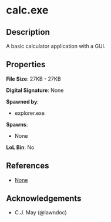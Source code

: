# calc.exe

## Description

A basic calculator application with a GUI.

## Properties

**File Size**: 27KB - 27KB

**Digital Signature**: None

**Spawned by**:
- explorer.exe

**Spawns**:
- None

**LoL Bin**: No

## References

- [None](.)

## Acknowledgements
- C.J. May (@lawndoc)